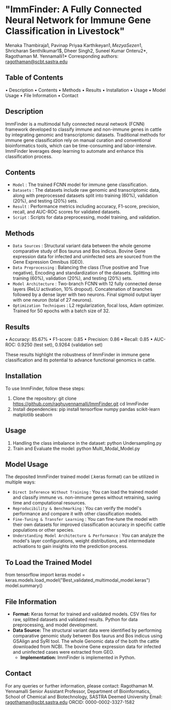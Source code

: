 # "ImmFinder: A Fully Connected Neural Network for Immune Gene Classification in Livestock"
Menaka Thambiraja1, Pavinap Priyaa Karthikeyan1$, Mezya Sezen1$, Shricharan Senthilkumar1$, Dheer Singh2, Suneel Kumar Onteru2*, Ragothaman M. Yennamalli1*
Corresponding authors: ragothaman@scbt.sastra.edu
## Table of Contents
•	Description
•	Contents
•	Methods
•	Results
•	Installation
•	Usage
•	Model Usage
•	File Information
•	Contact
## Description
ImmFinder is a multimodal fully connected neural network (FCNN) framework developed to classify immune and non-immune genes in cattle by integrating genomic and transcriptomic datasets. Traditional methods for immune gene classification rely on manual curation and conventional bioinformatics tools, which can be time-consuming and labor-intensive. ImmFinder leverages deep learning to automate and enhance this classification process.
## Contents
- `Model` : The trained FCNN model for immune gene classification.
- `Datasets` : The datasets include raw genomic and transcriptomic data, along with preprocessed datasets split into training (60%), validation (20%), and testing (20%) sets.
- `Result` : Performance metrics including accuracy, F1-score, precision, recall, and AUC-ROC scores for validated datasets.
- `Script` : Scripts for data preprocessing, model training, and validation.

## Methods
- `Data Sources` : Structural variant data between the whole genome comparative study of Bos taurus and Bos indicus. Bovine Gene expression data for infected and uninfected sets are sourced from the Gene Expression Omnibus (GEO).
- `Data Preprocessing` : Balancing the class (True positive and True negative), Encoding and standardization of the datasets. Splitting into training (60%), validation (20%), and testing (20%) sets.
- `Model Architecture` : Two-branch FCNN with 12 fully connected dense layers (ReLU activation, 10% dropout). Concatenation of branches followed by a dense layer with two neurons. Final sigmoid output layer with one neuron (total of 27 neurons).
- `Optimization Techniques` : L2 regularization, focal loss, Adam optimizer. Trained for 50 epochs with a batch size of 32.

## Results
•	Accuracy: 85.67%
•	F1-score: 0.85
•	Precision: 0.86
•	Recall: 0.85
•	AUC-ROC: 0.9250 (test set), 0.9264 (validation set)

These results highlight the robustness of ImmFinder in immune gene classification and its potential to advance functional genomics in cattle.

## Installation
To use ImmFinder, follow these steps:
1.	Clone the repository:
git clone https://github.com/raghuyennamalli/ImmFinder.git
cd ImmFinder
2. Install dependencies:
pip install tensorflow numpy pandas scikit-learn matplotlib seaborn

## Usage
1. Handling the class imbalance in the dataset:
python Undersampling.py
2. Train and Evaluate the model:
python Multi_Modal_Model.py

## Model Usage
The deposited ImmFinder trained model (.keras format) can be utilized in multiple ways:
- `Direct Inference Without Training` : You can load the trained model and classify immune vs. non-immune genes without retraining, saving time and computational resources.
- `Reproducibility & Benchmarking` : You can verify the model's performance and compare it with other classification models.
- `Fine-Tuning & Transfer Learning` : You can fine-tune the model with their own datasets for improved classification accuracy in specific cattle populations or other species.
- `Understanding Model Architecture & Performance` : You can analyze the model's layer configurations, weight distributions, and intermediate activations to gain insights into the prediction process.

## To Load the Trained Model
from tensorflow import keras
model = keras.models.load_model("Best_validated_multimodal_model.keras")
model.summary()


## File Information
- **Format:** Keras format for trained and validated models. CSV files for raw, splitted datasets and validated results. Python for data preprocessing, and model development.
- **Data Source:** The structural variant data were identified by performing comparative genomic study between Bos taurus and Bos indicus using GSAlign and SyRI tool. The whole Genomic data of the both the cattle downloaded from NCBI. The bovine Gene expression data for infected and uninfected cases were extracted from GEO.
  - **Implementation:** ImmFinder is implemented in Python.

## Contact
For any queries or further information, please contact:
Ragothaman M. Yennamalli
Senior Assistant Professor, Department of Bioinformatics, School of Chemical and Biotechnology, SASTRA Deemed University
Email: ragothaman@scbt.sastra.edu
ORCID: 0000-0002-3327-1582


